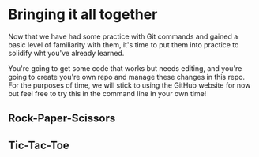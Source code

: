 # Bringing it all together
Now that we have had some practice with Git commands and gained a basic level of familiarity with them, it's time to put them into practice to solidify wht you've already learned.

You're going to get some code that works but needs editing, and you're going to create you're own repo and manage these changes in this repo. For the purposes of time, we will stick to using the GitHub website for now but feel free to try this in the command line in your own time!

## Rock-Paper-Scissors

## Tic-Tac-Toe
